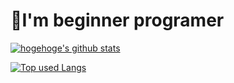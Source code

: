 # 🤔I'm beginner programer
<!-- リポジトリステータス -->
[![hogehoge's github stats](https://github-readme-stats.vercel.app/api?username=hanikami0324&hide=contribs&count_private=true&show_icons=true&theme=vue)](https://github.com/hanikami0324/)
<!-- ソースコード統計 -->
[![Top used Langs](https://github-readme-stats.vercel.app/api/top-langs/?username=hanikami0324&theme=buefy&layout=compact)](https://github.com/hanikami0324/)
<!---
hanikami0324/hanikami0324 is a ✨ special ✨ repository because its `README.md` (this file) appears on your GitHub profile.
You can click the Preview link to take a look at your changes.
--->
